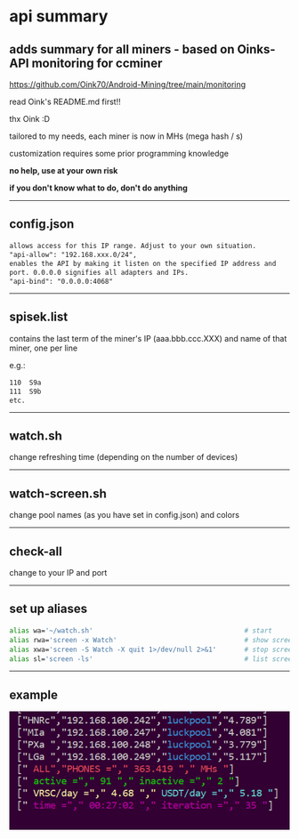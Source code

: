 # api summary
## adds summary for all miners - based on Oinks-API monitoring for ccminer

https://github.com/Oink70/Android-Mining/tree/main/monitoring

read Oink's README.md first!!

thx Oink :D

tailored to my needs, each miner is now in MHs (mega hash / s)

customization requires some prior programming knowledge

**no help, use at your own risk**

**if you don't know what to do, don't do anything**

______________
## config.json

```
allows access for this IP range. Adjust to your own situation.
"api-allow": "192.168.xxx.0/24",
enables the API by making it listen on the specified IP address and port. 0.0.0.0 signifies all adapters and IPs.
"api-bind": "0.0.0.0:4068"
```
______________
## spisek.list

contains the last term of the miner's IP (aaa.bbb.ccc.XXX) and name of that miner, one per line

e.g.:
```
110  S9a
111  S9b
etc.
```
______________
## watch.sh

change refreshing time (depending on the number of devices)

______________
## watch-screen.sh

change pool names (as you have set in config.json) and colors

______________
## check-all

change to your IP and port

______________
## set up aliases
```bash
alias wa='~/watch.sh'                                      # start
alias rwa='screen -x Watch'                                # show screen
alias xwa='screen -S Watch -X quit 1>/dev/null 2>&1'       # stop screens
alias sl='screen -ls'                                      # list screen's
```

______________
## example

![README.md](api_summary.png)
